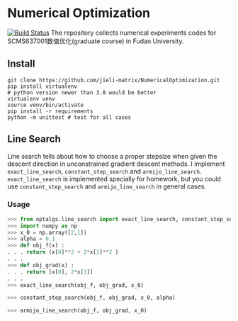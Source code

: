 # Numerical Optimization

[![Build Status](https://github.com/jieli-matrix/NumericalOptimization/actions/workflows/python-app.yml/badge.svg)](https://github.com/jieli-matrix/NumericalOptimization/actions)
The repository collects numerical experiments codes for SCMS637001数值优化(graduate course) in Fudan University.

## Install

``` shell
git clone https://github.com/jieli-matrix/NumericalOptimization.git
pip install virtualenv
# python version newer than 3.8 would be better
virtualenv venv
source venv/bin/activate
pip install -r requirements
python -m unittest # test for all cases
```

## Line Search

Line search tells about how to choose a proper stepsize when given the descent direction in unconstrained gradient
descent methods. I implement `exact_line_search`, `constant_step_search` and `armijo_line_search`. 
`exact_line_search` is implemented specially for homework, but you could use `constant_step_search`
and `armijo_line_search` in general cases.

### Usage

``` python
>>> from optalgs.line_search import exact_line_search, constant_step_search, armijo_line_search
>>> import numpy as np
>>> x_0 = np.array([2,1])
>>> alpha = 0.1
>>> def obj_f(x) :
. . . return (x[0]**2 + 2*x[1]**2 )
. . .
>>> def obj_grad(x) :
. . . return [x[0], 2*x[1]]
. . .
>>> exact_line_search(obj_f, obj_grad, x_0)

>>> constant_step_search(obj_f, obj_grad, x_0, alpha)

>>> armijo_line_search(obj_f, obj_grad, x_0)
```
